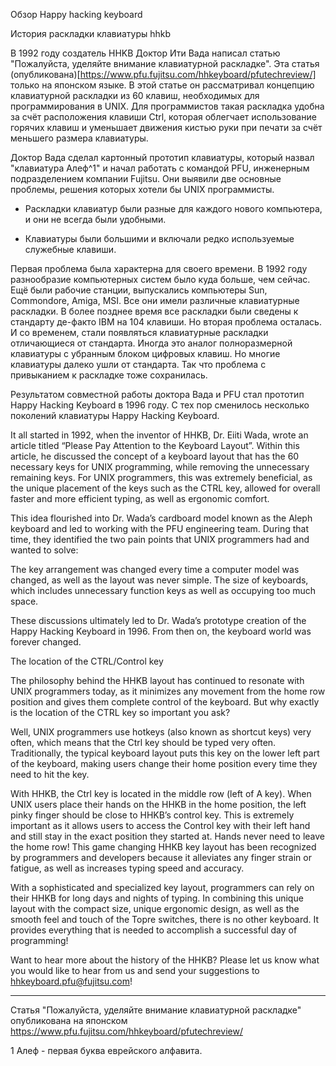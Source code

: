 
Обзор Happy hacking keyboard


История раскладки клавиатуры hhkb

В 1992 году создатель HHKB Доктор Ити Вада написал статью "Пожалуйста, уделяйте внимание клавиатурной раскладке". Эта статья (опубликована)[https://www.pfu.fujitsu.com/hhkeyboard/pfutechreview/] только на японском языке. В этой статье он рассматривал концепцию клавиатурной раскладки из 60 клавиш, необходимых для программирования в UNIX. Для программистов такая раскладка удобна за счёт расположения клавиши Ctrl, которая облегчает использование горячих клавиш и уменьшает движения кистью руки при печати за счёт меньшего размера клавиатуры. 

Доктор Вада сделал картонный прототип клавиатуры, который назвал "клавиатура Алеф^1" и начал работать с командой PFU, инженерным подразделением компании Fujitsu. Они выявили две основные проблемы, решения которых хотели бы UNIX программисты.

- Раскладки клавиатур были разные для каждого нового компьютера, и они не всегда были удобными.

- Клавиатуры были большими и включали редко используемые служебные клавиши.

Первая проблема была характерна для своего времени. В 1992 году разнообразие компьютерных систем было куда больше, чем сейчас. Ещё были рабочие станции, выпускались компьютеры Sun, Commondore, Amiga, MSI. Все они имели различные клавиатурные раскладки. В более позднее время все раскладки были сведены к стандарту де-факто IBM на 104 клавиши. Но вторая проблема осталась. И со временем, стали появляться клавиатурные раскладки отличающиеся от стандарта. Иногда это аналог полноразмерной клавиатуры с убранным блоком цифровых клавиш. Но многие клавиатуры далеко ушли от стандарта. Так что проблема с привыканием к раскладке тоже сохранилась. 

Результатом совместной работы доктора Вада и PFU стал прототип Happy Hacking Keyboard в 1996 году. С тех пор сменилось несколько поколений клавиатуры Happy Hacking Keyboard. 
 
It all started in 1992, when the inventor of HHKB, Dr. Eiiti Wada, wrote an article titled “Please Pay Attention to the Keyboard Layout”. Within this article, he discussed the concept of a keyboard layout that has the 60 necessary keys for UNIX programming, while removing the unnecessary remaining keys. For UNIX programmers, this was extremely beneficial, as the unique placement of the keys such as the CTRL key,  allowed for overall faster and more efficient typing, as well as ergonomic comfort.

This idea flourished into Dr. Wada’s cardboard model known as the Aleph keyboard and led to working with the PFU engineering team. During that time, they identified the two pain points that UNIX programmers had and wanted to solve:

The key arrangement was changed every time a computer model was changed, as well as the layout was never simple.
The size of keyboards, which includes unnecessary function keys as well as occupying too much space.


These discussions ultimately led to Dr. Wada’s prototype creation of the Happy Hacking Keyboard in 1996. From then on, the keyboard world was forever changed.

The location of the CTRL/Control key

The philosophy behind the HHKB layout has continued to resonate with UNIX programmers today, as it minimizes any movement from the home row position and gives them complete control of the keyboard. But why exactly is the location of the CTRL key so important you ask?

Well, UNIX programmers use hotkeys (also known as shortcut keys) very often, which means that the Ctrl key should be typed very often. Traditionally, the typical keyboard layout puts this key on the lower left part of the keyboard, making users change their home position every time they need to hit the key.



With HHKB, the Ctrl key is located in the middle row (left of A key). When UNIX users place their hands on the HHKB in the home position, the left pinky finger should be close to HHKB’s control key. This is extremely important as it allows users to access the Control key with their left hand and still stay in the exact position they started at. Hands never need to leave the home row! This game changing HHKB key layout has been recognized by programmers and developers because it alleviates any finger strain or fatigue, as well as increases typing speed and accuracy.

 



 

With a sophisticated and specialized key layout, programmers can rely on their HHKB for long days and nights of typing. In combining this unique layout with the compact size, unique ergonomic design, as well as the smooth feel and touch of the Topre switches, there is no other keyboard. It provides everything that is needed to accomplish a successful day of programming!

Want to hear more about the history of the HHKB? Please let us know what you would like to hear from us and send your suggestions to hhkeyboard.pfu@fujitsu.com!


---

Статья "Пожалуйста, уделяйте внимание клавиатурной раскладке" опубликована на японском https://www.pfu.fujitsu.com/hhkeyboard/pfutechreview/

1 Алеф - первая буква еврейского алфавита.